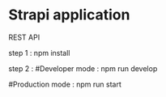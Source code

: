 # Strapi application

 REST API 
 
step 1 : npm install
 
step 2 : 
#Developer mode  : npm run develop

#Production mode : npm run start
